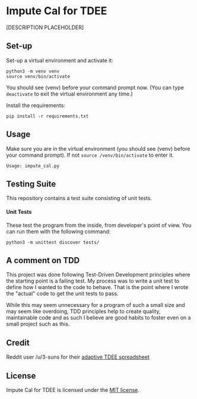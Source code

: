 # Impute Cal for TDEE

[DESCRIPTION PLACEHOLDER]

## Set-up

Set-up a virtual environment and activate it:
```
python3 -m venv venv
source venv/bin/activate
```
You should see (venv) before your command prompt now. (You can type `deactivate`
to exit the virtual environment any time.)

Install the requirements:
```
pip install -r requirements.txt
```

## Usage

Make sure you are in the virtual environment (you should see (venv) before your
command prompt). If not `source /venv/bin/activate` to enter it.

```
Usage: impute_cal.py
```

## Testing Suite

This repository contains a test suite consisting of unit tests.

#### Unit Tests

These test the program from the inside, from developer's point of view. You
can run them with the following command:

```
python3 -m unittest discover tests/
```

## A comment on TDD

This project was done following Test-Driven Development principles where the
starting point is a failing test. My process was to write a unit test to define how I wanted to the code to behave. That is the point where I wrote the "actual" code to get the unit tests to pass.

While this may seem unnecessary for a program of such a small size and may
seem like overdoing, TDD principles help to create quality, maintainable code
and as such I believe are good habits to foster even on a small project such as
this.

## Credit

Reddit user /u/3-suns for their [adaptive TDEE spreadsheet](https://drive.google.com/open?id=0B8EbfzFB0mBrMGJ6V2N5QWNfeTg)

## License

Impute Cal for TDEE is licensed under the [MIT license](https://github.com/danrneal/impute-cal-for-tdee/blob/master/LICENSE).
